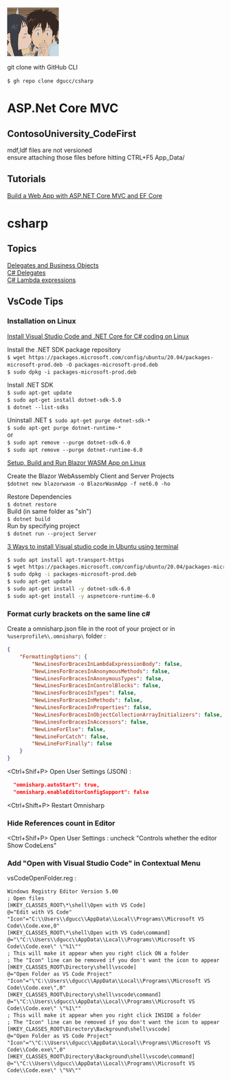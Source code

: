 ![Avatar](https://github.com/dgucc/sandbox/blob/main/tips/images/avatar.gif)  

git clone with GitHub CLI  

`$ gh repo clone dgucc/csharp` 

# ASP.Net Core MVC 

## ContosoUniversity_CodeFirst

mdf,ldf files are not versioned  
ensure attaching those files before hitting CTRL+F5
App_Data/

## Tutorials

[Build a Web App with ASP.NET Core MVC and EF Core](https://medium.com/net-core/building-a-web-application-using-asp-net-core-mvc-and-entity-framework-core-15ee6192b3f3)

# csharp

## Topics

[Delegates and Business Objects](https://www.codeproject.com/Articles/14178/Delegates-and-Business-Objects)  
[C# Delegates](https://www.tutorialsteacher.com/csharp/csharp-delegates)  
[C# Lambda expressions](https://www.tutorialsteacher.com/linq/linq-lambda-expression)  


## VsCode Tips

### Installation on Linux  

[Install Visual Studio Code and .NET Core for C# coding on Linux](https://www.pragmaticlinux.com/2021/03/install-visual-studio-code-and-net-core-for-c-coding-on-linux/)  

Install the .NET SDK package repository   
`$ wget https://packages.microsoft.com/config/ubuntu/20.04/packages-microsoft-prod.deb -O packages-microsoft-prod.deb`  
`$ sudo dpkg -i packages-microsoft-prod.deb` 

Install .NET SDK   
`$ sudo apt-get update`   
`$ sudo apt-get install dotnet-sdk-5.0`  
`$ dotnet --list-sdks`  

Uninstall .NET 
`$ sudo apt-get purge dotnet-sdk-*`  
`$ sudo apt-get purge dotnet-runtime-*`  
or  
`$ sudo apt remove --purge dotnet-sdk-6.0`  
`$ sudo apt remove --purge dotnet-runtime-6.0`  


[Setup, Build and Run Blazor WASM App on Linux](https://www.prowaretech.com/articles/current/information-technology/linux/setup-and-configure/build-and-run-blazor-wasm-apps)

Create the Blazor WebAssembly Client and Server Projects  
`$dotnet new blazorwasm -o BlazorWasmApp -f net6.0 -ho`  

Restore Dependencies  
`$ dotnet restore`   
Build (in same folder as "sln")  
`$ dotnet build`   
Run by specifying project  
`$ dotnet run --project Server`   

[3 Ways to install Visual studio code in Ubuntu using terminal](https://www.how2shout.com/linux/3-ways-install-visual-studio-code-in-ubuntu-using-terminal/)  

```bash
$ sudo apt install apt-transport-https
$ wget https://packages.microsoft.com/config/ubuntu/20.04/packages-microsoft-prod.deb -O packages-microsoft-prod.deb
$ sudo dpkg -i packages-microsoft-prod.deb
$ sudo apt-get update 
$ sudo apt-get install -y dotnet-sdk-6.0
$ sudo apt-get install -y aspnetcore-runtime-6.0
```

### Format curly brackets on the same line c# 

Create a omnisharp.json file in the root of your project or in `%userprofile%\.omnisharp\` folder :   
```json
{
    "FormattingOptions": {
        "NewLinesForBracesInLambdaExpressionBody": false,
        "NewLinesForBracesInAnonymousMethods": false,
        "NewLinesForBracesInAnonymousTypes": false,
        "NewLinesForBracesInControlBlocks": false,
        "NewLinesForBracesInTypes": false,
        "NewLinesForBracesInMethods": false,
        "NewLinesForBracesInProperties": false,
        "NewLinesForBracesInObjectCollectionArrayInitializers": false,
        "NewLinesForBracesInAccessors": false,
        "NewLineForElse": false,
        "NewLineForCatch": false,
        "NewLineForFinally": false
    }
}
```
<Ctrl+Shif+P> Open User Settings (JSON) :  
```json
  "omnisharp.autoStart": true,
  "omnisharp.enableEditorConfigSupport": false
```

<Ctrl+Shift+P> Restart Omnisharp  

### Hide References count in Editor 

<Ctrl+Shif+P> Open User Settings : uncheck "Controls whether the editor Show CodeLens"  

### Add "Open with Visual Studio Code" in Contextual Menu
vsCodeOpenFolder.reg :   
```
Windows Registry Editor Version 5.00
; Open files
[HKEY_CLASSES_ROOT\*\shell\Open with VS Code]
@="Edit with VS Code"
"Icon"="C:\\Users\\dgucc\\AppData\\Local\\Programs\\Microsoft VS Code\\Code.exe,0"
[HKEY_CLASSES_ROOT\*\shell\Open with VS Code\command]
@="\"C:\\Users\\dgucc\\AppData\\Local\\Programs\\Microsoft VS Code\\Code.exe\" \"%1\""
; This will make it appear when you right click ON a folder
; The "Icon" line can be removed if you don't want the icon to appear
[HKEY_CLASSES_ROOT\Directory\shell\vscode]
@="Open Folder as VS Code Project"
"Icon"="\"C:\\Users\\dgucc\\AppData\\Local\\Programs\\Microsoft VS Code\\Code.exe\",0"
[HKEY_CLASSES_ROOT\Directory\shell\vscode\command]
@="\"C:\\Users\\dgucc\\AppData\\Local\\Programs\\Microsoft VS Code\\Code.exe\" \"%1\""
; This will make it appear when you right click INSIDE a folder
; The "Icon" line can be removed if you don't want the icon to appear
[HKEY_CLASSES_ROOT\Directory\Background\shell\vscode]
@="Open Folder as VS Code Project"
"Icon"="\"C:\\Users\\dgucc\\AppData\\Local\\Programs\\Microsoft VS Code\\Code.exe\",0"
[HKEY_CLASSES_ROOT\Directory\Background\shell\vscode\command]
@="\"C:\\Users\\dgucc\\AppData\\Local\\Programs\\Microsoft VS Code\\Code.exe\" \"%V\""
```
